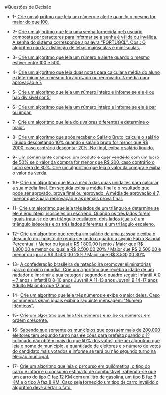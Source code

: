 #Questões de Decisão

* 1- [Crie um algoritmo que leia um número e alerte quando o mesmo for maior do que 100.](https://github.com/Samirsilva/Logica-de-Programacao/blob/master/C%23/Logica%20de%20Decisao/Questoes/questao_1.cs)

* 2- [Crie um algoritmo que leia uma senha fornecida pelo usuário composta por caracteres para informar se a senha é válida ou inválida. A senha do sistema corresponde a palavra “PORTUGOL”. Obs.: O algoritmo não faz distinção de letras maiúsculas e minúsculas.](https://github.com/Samirsilva/Logica-de-Programacao/blob/master/C%23/Logica%20de%20Decisao/Questoes/questao_2.cs)

* 3- [Crie um algoritmo que leia um número e alerte quando o mesmo estiver entre 100 e 500.](https://github.com/Samirsilva/Logica-de-Programacao/blob/master/C%23/Logica%20de%20Decisao/Questoes/questao_3.cs)

* 4- [Crie um algoritmo que leia duas notas para calcular a média do aluno e determinar se o mesmo foi aprovado ou reprovado. A média para aprovação é 7.](https://github.com/Samirsilva/Logica-de-Programacao/blob/master/C%23/Logica%20de%20Decisao/Questoes/questao_4.cs)

* 5- [Crie um algoritmo que leia um número inteiro e informe se ele é ou não divisível por 5.](https://github.com/Samirsilva/Logica-de-Programacao/blob/master/C%23/Logica%20de%20Decisao/Questoes/questao_5.csg)

* 6- [Crie um algoritmo que leia um número inteiro e informe se ele é par ou ímpar.](https://github.com/Samirsilva/Logica-de-Programacao/blob/master/C%23/Logica%20de%20Decisao/Questoes/questao_6.cs)

* 7- [Crie um algoritmo que leia dois valores diferentes e determine o maior.](https://github.com/Samirsilva/Logica-de-Programacao/blob/master/C%23/Logica%20de%20Decisao/Questoes/questao_7.cs)

* 8- [Crie um algoritmo que após receber o Salário Bruto, calcule o salário líquido descontando 10% quando o salário bruto for menor que R$ 2000, caso contrário descontar 20%. No final, exiba o salário líquido.](https://github.com/Samirsilva/Logica-de-Programacao/blob/master/C%23/Logica%20de%20Decisao/Questoes/questao_8.cs)

* 9- [Um comerciante comprou um produto e quer vendê-lo com um lucro de 50% se o valor da compra for menor que R$ 200, caso contrário o lucro será de 30%. Crie um algoritmo que leia o valor da compra e exiba o valor da venda.](https://github.com/Samirsilva/Logica-de-Programacao/blob/master/C%23/Logica%20de%20Decisao/Questoes/questao_9.cs)

* 10- [Crie um algoritmo que leia a média das duas unidades para calcular a sua média final. Em seguida exiba a média final e o resultado que pode ser aprovado, prova final ou reprovado. A média de aprovação é 7, menor que 3 para reprovação e as demais prova final.](https://github.com/Samirsilva/Logica-de-Programacao/blob/master/C%23/Logica%20de%20Decisao/Questoes/questao_10.cs)

* 11- [Crie um algoritmo que leia três lados de um triângulo e determine se ele é equilátero, isósceles ou escaleno. Quando os três lados forem iguais trata-se de um triângulo equilátero, dois lados iguais é um triângulo isósceles e os três lados diferentes é um triângulo escaleno.](https://github.com/Samirsilva/Logica-de-Programacao/blob/master/C%23/Logica%20de%20Decisao/Questoes/questao_11.csg)

* 12- [Crie um algoritmo que receba um salário de uma pessoa e exiba o desconto do imposto de renda segundo o quadro a seguir: Faixa Salarial	Percentual / Menor ou igual a R$ 1.800,00	Isento / Maior que R$ 1.800,00 e menor ou igual a R$ 2.500,00	20% / Maior que R$ 2.500,00 e menor ou igual a R$ 3.500,00	25% / Maior que R$ 3.500,00	30%](https://github.com/Samirsilva/Logica-de-Programacao/blob/master/C%23/Logica%20de%20Decisao/Questoes/questao_12.cs)

* 13- [A confederação brasileira de natação irá promover eliminatórias para o próximo mundial. Crie um algoritmo que receba a idade de um nadador e imprimir a sua categoria segundo o quadro seguir: Infantil A	0 – 7 anos / Infantil B	8-10 anos Juvenil A	11-13 anos Juvenil B	14-17 anos Adulto	Maior do que 17 anos](https://github.com/Samirsilva/Logica-de-Programacao/blob/master/C%23/Logica%20de%20Decisao/Questoes/questao_13.cs)

* 14- [Crie um algoritmo que leia três números e exibe o maior deles. Caso os números sejam iguais exibir a seguinte mensagem: “Número idênticos”.](https://github.com/Samirsilva/Logica-de-Programacao/blob/master/C%23/Logica%20de%20Decisao/Questoes/questao_14.cs)

* 15- [Crie um algoritmo que leia três números e exibe os números em ordem crescente.](https://github.com/Samirsilva/Logica-de-Programacao/blob/master/C%23/Logica%20de%20Decisao/Questoes/questao_15.cs)

* 16- [Sabendo que somente os municípios que possuem mais de 200.000 eleitores têm segundo turno nas eleições para prefeito quando o 1º colocado não obtém mais do que 50% dos votos, crie um algoritmo que leia o nome do município, a quantidade de eleitores e o número de votos do candidato mais votados e informe se terá ou não segundo turno na eleição municipal.](https://github.com/Samirsilva/Logica-de-Programacao/blob/master/C%23/Logica%20de%20Decisao/Questoes/questao_16.cs)

* 17- [Crie um algoritmo que leia o percurso em quilômetros, o tipo do carro e informe o consumo estimado de combustível, sabendo-se que um carro do tipo C faz 12 KM com um litro de gasolina, um tipo B faz 9 KM e o tipo A faz 8 KM. Caso seja fornecido um tipo de carro inválido o algoritmo deve alertar o fato.](https://github.com/Samirsilva/Logica-de-Programacao/blob/master/C%23/Logica%20de%20Decisao/Questoes/questao_17.cs)
